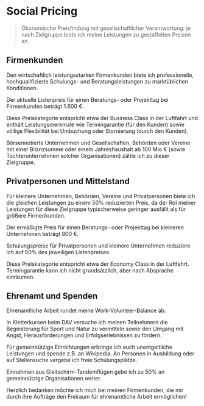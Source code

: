 # Social Pricing

> Ökonomische Preisfindung mit gesellschaftlicher Verantwortung: je nach Zielgruppe biete ich meine Leistungen zu gestaffelten Preisen an.

## Firmenkunden

Den wirtschaftlich leistungsstarken Firmenkunden biete ich professionelle, hochqualifizierte Schulungs- und Beratungsleistungen zu marktüblichen Konditionen.

Der aktuelle Listenpreis für einen Beratungs- oder Projekttag bei Firmenkunden beträgt 1.600 €.

Diese Preiskategorie entspricht etwa der Business Class in der Luftfahrt und enthält Leistungsmerkmale wie Termingarantie (für den Kunden) sowie völlige Flexibilität bei Umbuchung oder Stornierung (durch den Kunden).

Börsennotierte Unternehmen und Gesellschaften, Behörden oder Vereine mit einer Bilanzsumme oder einem Jahreshaushalt ab 100 Mio € (sowie Tochterunternehmen solcher Organisationen) zähle ich zu dieser Zielgruppe.

## Privatpersonen und Mittelstand

Für kleinere Unternehmen, Behörden, Vereine und Privatpersonen biete ich die gleichen Leistungen zu einem 50% reduzierten Preis, da der RoI meiner Leistungen für diese Zielgruppe typischerweise geringer ausfällt als für größere Firmenkunden.

Der ermäßigte Preis für einen Beratungs- oder Projekttag bei kleineren Unternehmen beträgt 800 €.

Schulungspreise für Privatpersonen und kleinere Unternehmen reduziere ich auf 50% des jeweiligen Listenpreises.

Diese Preiskategorie entspricht etwa der Economy Class in der Luftfahrt. Termingarantie kann ich nicht grundsätzlich, aber nach Absprache einräumen.

## Ehrenamt und Spenden

Ehrenamtliche Arbeit rundet meine Work-Volunteer-Balance ab.

In Kletterkursen beim DAV versuche ich meinen Teilnehmern die Begeisterung für Sport und Natur zu vermitteln sowie den Umgang mit Angst, Herausforderungen und Erfolgserlebnissen zu fördern.

Für gemeinnützige Einrichtungen erbringe ich auch unentgeltliche Leistungen und spende z.B. an Wikipedia. An Personen in Ausbildung oder auf Stellensuche vergebe ich freie Schulungsplätze.

Einnahmen aus Gleitschirm-Tandemflügen gebe ich zu 50% an gemeinnützige Organisationen weiter.

Herzlich bedanken möchte ich mich bei meinen Firmenkunden, die mir durch ihre Aufträge den Freiraum für ehrenamtliche Arbeit ermöglichen!
